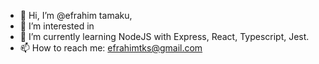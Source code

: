 - 👋 Hi, I’m @efrahim tamaku, 
- 👀 I’m interested in 
- 🌱 I’m currently learning NodeJS with Express, React, Typescript, Jest.
- 📫 How to reach me: efrahimtks@gmail.com

<!---
efrahim20319/efrahim20319 is a ✨ special ✨ repository because its `README.md` (this file) appears on your GitHub profile.
You can click the Preview link to take a look at your changes.
--->
